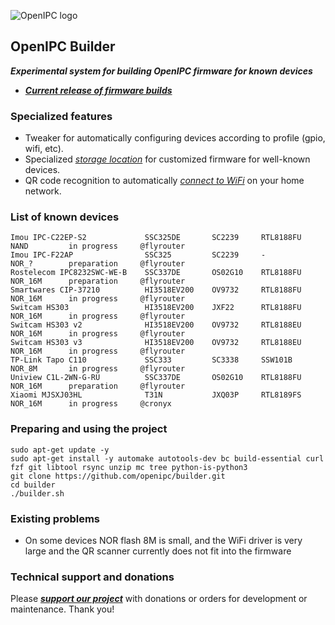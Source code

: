 ![OpenIPC logo][logo]

## OpenIPC Builder
**_Experimental system for building OpenIPC firmware for known devices_**
- **_[Current release of firmware builds](https://github.com/OpenIPC/builder/releases/tag/latest)_**


### Specialized features

- Tweaker for automatically configuring devices according to profile (gpio, wifi, etc).
- Specialized _[storage location](https://github.com/OpenIPC/builder/releases/tag/latest)_ for customized firmware for well-known devices.
- QR code recognition to automatically _[connect to WiFi](https://openipc.org/tools/qr-code-generator)_ on your home network.


### List of known devices

```
Imou IPC-C22EP-S2             SSC325DE       SC2239     RTL8188FU     NAND         in progress     @flyrouter
Imou IPC-F22AP                SSC325         SC2239     -             NOR_?        preparation     @flyrouter
Rostelecom IPC8232SWC-WE-B    SSC337DE       OS02G10    RTL8188FU     NOR_16M      preparation     @flyrouter
Smartwares CIP-37210          HI3518EV200    OV9732     RTL8188FU     NOR_16M      in progress     @flyrouter
Switcam HS303                 HI3518EV200    JXF22      RTL8188FU     NOR_16M      in progress     @flyrouter
Switcam HS303 v2              HI3518EV200    OV9732     RTL8188EU     NOR_16M      in progress     @flyrouter
Switcam HS303 v3              HI3518EV200    OV9732     RTL8188EU     NOR_16M      in progress     @flyrouter
TP-Link Tapo C110             SSC333         SC3338     SSW101B       NOR_8M       in progress     @flyrouter
Uniview C1L-2WN-G-RU          SSC337DE       OS02G10    RTL8188FU     NOR_16M      preparation     @flyrouter
Xiaomi MJSXJ03HL              T31N           JXQ03P     RTL8189FS     NOR_16M      in progress     @cronyx

```


### Preparing and using the project

```
sudo apt-get update -y
sudo apt-get install -y automake autotools-dev bc build-essential curl fzf git libtool rsync unzip mc tree python-is-python3
git clone https://github.com/openipc/builder.git
cd builder
./builder.sh
```

### Existing problems

- On some devices NOR flash 8M is small, and the WiFi driver is very large and the QR scanner currently does not fit into the firmware


### Technical support and donations

Please **_[support our project](https://openipc.org/support-open-source)_** with donations or orders for development or maintenance. Thank you!


[logo]: https://openipc.org/assets/openipc-logo-black.svg

